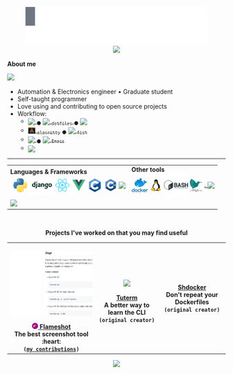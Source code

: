 <!--
vim: shiftwidth=2
-->

<p align="center">
  <img src="./hello.svg">
  <br>
  <a href="https://matrix.to/#/@veracioux:matrix.org">
    <img src="https://img.shields.io/static/v1?label=chat&message=matrix&color=%23c2185b">
  </a>
</p>

**About me**

![](https://img.shields.io/badge/version-22-%236980fa)

<!-- TODO -->

- Automation & Electronics engineer • Graduate student
- Self-taught programmer
- Love using and contributing to open source projects
- Workflow:
  <ul>
    <li>
      <a href="https://archlinux.org">
        <img align="center" height="25" src="https://archlinux.org/static/logos/archlinux-logo-dark-90dpi.ebdee92a15b3.png">
      </a> <sub>●</sub>
      <a href="https://github.com/veracioux/dotfiles">
        <img align="center" height="15" src="https://upload.wikimedia.org/wikipedia/commons/thumb/6/62/Git-logo-orange.svg/120px-Git-logo-orange.svg.png">
        <sub><code>dotfiles</code></sub>
      </a> <sub>●</sub>
      <a href="https://i3wm.org"><img align="center" height="17" src="https://i3wm.org/img/logo.svg"></a>
    </li>
    <li>
      <a href="https://github.com/alacritty/alacritty">
        <img align="center" height="17" src="https://raw.githubusercontent.com/alacritty/alacritty/master/extra/logo/compat/alacritty-term%2Bscanlines.png">
        <sub><code>alacritty</code></sub></a> <sub>●</sub>
        <a href="https://fishshell.com">
          <img align="center" height="22" src="https://fishshell.com/docs/current/_static/fish.png">
          <sub><code>fish</code></sub>
        </a>
    </li>
    <li>
      <a href="https://neovim.io">
        <img align="center" height="17" src="https://raw.githubusercontent.com/neovim/neovim.github.io/master/logos/neovim-logo-300x87.png">
      </a> <sub>●</sub>
      <a href="https://www.gnu.org/software/emacs/emacs.html">
        <img align="center" height="17" src="https://www.gnu.org/software/emacs/images/emacs.png">
        <sub><code>Emacs</code></sub>
      </a>
    </li>
    <li>
      <a href="https://git-scm.com">
        <img align="center" height="15" src="https://upload.wikimedia.org/wikipedia/commons/thumb/6/62/Git-logo-orange.svg/120px-Git-logo-orange.svg.png">
      </a>
    </li>
  </ul>

<!-- TODO add tem after git -->
---
<div align="center">
<table>
  <tr>
    <td>
      <b>Languages & Frameworks</b> <br>
      <a>
      <img align="center" height="46" src="https://raw.githubusercontent.com/github/explore/f3e22f0dca2be955676bc70d6214b95b13354ee8/topics/python/python.png">
      <img align="center" height="46" src="https://raw.githubusercontent.com/github/explore/7456fdff59816d37ef383a6c8f32a26ff7332db2/topics/django/django.png">
      <img align="center" height="40" src="https://raw.githubusercontent.com/github/explore/80688e429a7d4ef2fca1e82350fe8e3517d3494d/topics/react/react.png">
      <img align="center" height="30" src="https://raw.githubusercontent.com/github/explore/80688e429a7d4ef2fca1e82350fe8e3517d3494d/topics/vue/vue.png">
      <img align="center" height="36" src="https://raw.githubusercontent.com/github/explore/f3e22f0dca2be955676bc70d6214b95b13354ee8/topics/c/c.png">
      <img align="center" height="29" src="https://raw.githubusercontent.com/github/explore/f3e22f0dca2be955676bc70d6214b95b13354ee8/topics/cpp/cpp.png">
      <img align="center" height="24" src="https://upload.wikimedia.org/wikipedia/commons/thumb/0/0b/Qt_logo_2016.svg/150px-Qt_logo_2016.svg.png">
      </a>
    </td>
    <td>
      <b>Other tools</b> <br>
      <!-- TODO add cmake -->
      <a>
        <img align="center" height="38" src="https://raw.githubusercontent.com/github/explore/80688e429a7d4ef2fca1e82350fe8e3517d3494d/topics/docker/docker.png">
        <img align="center" height="30" src="https://raw.githubusercontent.com/github/explore/f3e22f0dca2be955676bc70d6214b95b13354ee8/topics/linux/linux.png">
        <img align="center" height="55" src="https://raw.githubusercontent.com/github/explore/f3e22f0dca2be955676bc70d6214b95b13354ee8/topics/bash/bash.png">
        <img align="center" height="30" src="https://raw.githubusercontent.com/github/explore/f3e22f0dca2be955676bc70d6214b95b13354ee8/topics/latex/latex.png">
      </a>
      <a href="https://www.sphinx-doc.org">.
        <img align="center" height="30" src="https://www.sphinx-doc.org/en/master/_static/sphinx.png">
      </a>
    </td>
  </tr>
  <tr><!-- Skip zebra-striping --></tr>
  <tr>
    <td colspan="2">
      <a>
        <img src="https://github-readme-stats.vercel.app/api?username=veracioux&show_icons=true&include_all_commits=true&layout=compact&hide_border=true&theme=buefy">
      </a>
    </td>
  </tr>
</table>

<br>

<b>Projects I've worked on that you may find useful</b>

<table><tr>
<th>
  <p>
    <a href="https://flameshot.org">
      <img height="150" src="https://raw.githubusercontent.com/flameshot-org/flameshot/master/data/img/preview/animatedUsage.gif">
    </a>
  </p>
  <a href="https://flameshot.org">
    <img height="14" src="https://raw.githubusercontent.com/flameshot-org/flameshot/master/data/img/app/org.flameshot.Flameshot.svg"/>
    Flameshot
  </a><br/>
  The best screenshot tool :heart: <br/>
  <code>(<a href="https://github.com/search?q=repo%3Aflameshot-org%2Fflameshot+author%3Averacioux">my contributions</a>)</code>
</th>
<th>
  <p>
    <a href="https://github.com/veracioux/tuterm">
      <img height="150" src="https://gist.github.com/veracioux/66336d488e8d87c7b3fb696c5dbd93d1/raw/4b8bc0b043faf166abc92e12fc0bfb5acea55345/tuterm-demo.svg">
    </a>
  </p>
  <a href="https://github.com/veracioux/tuterm">Tuterm</a><br/>
  A better way to learn the CLI <br/>
  <code>(original creator)</code>
</th>
<th>
  <a href="https://github.com/veracioux/shdocker">Shdocker</a><br/>
  Don't repeat your Dockerfiles<br/>
  <code>(original creator)</code>
</th>
</tr></table>
<div>


![](https://hit.yhype.me/github/profile?user_id=29044423)
